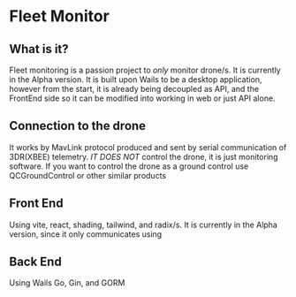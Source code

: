 # Fleet Monitor

## What is it?
Fleet monitoring is a passion project to *only* monitor drone/s. It is currently in the Alpha version.
It is built upon Wails to be a desktop application, however from the start, it is already being decoupled as API, and the
FrontEnd side so it can be modified into working in web or just API alone. 

## Connection to the drone
It works by MavLink protocol produced and sent by serial communication of 3DR(XBEE) telemetry. 
*IT DOES NOT* control the drone, it is just monitoring software. If you want to control the drone as a ground control
use QCGroundControl or other similar products

## Front End 
Using vite, react, shading, tailwind, and radix/s. It is currently in the Alpha version, since it only communicates using 

## Back End
Using Wails Go, Gin, and GORM